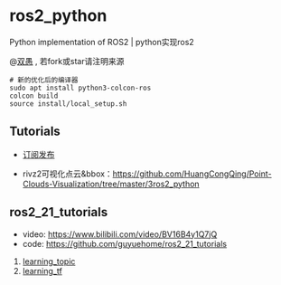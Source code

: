 <!--
 * @Description: 
 * @Author: HCQ
 * @Company(School): UCAS
 * @Email: 1756260160@qq.com
 * @Date: 2022-07-25 11:32:57
 * @LastEditTime: 2022-07-25 15:37:41
 * @FilePath: /ros2_python/README.md
-->
# ros2_python
Python implementation of ROS2 | python实现ros2

@[双愚](https://github.com/HuangCongQing) , 若fork或star请注明来源

```
# 新的优化后的编译器
sudo apt install python3-colcon-ros
colcon build
source install/local_setup.sh

```

## Tutorials
* [订阅发布](tutorials_ws/src/01_publisher_and_subscriber.py)

* rivz2可视化点云&bbox：https://github.com/HuangCongQing/Point-Clouds-Visualization/tree/master/3ros2_python



## ros2_21_tutorials
* video: https://www.bilibili.com/video/BV16B4y1Q7jQ
* code: https://github.com/guyuehome/ros2_21_tutorials


1. [learning_topic](ros2_21_ws/learning_topic)
1. [learning_tf](ros2_21_ws/learning_tf)
